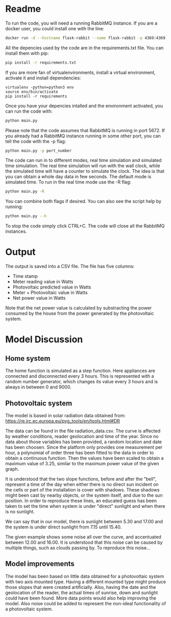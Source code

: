 # Readme
To run the code, you will need a running RabbitMQ instance.
If you are a docker user, you could install one with the line:
```sh
docker run -d --hostname flask-rabbit --name flask-rabbit -p 4369:4369 -p 5671:5671 -p 5672:5672 rabbitmq:3
```

All the depencies used by the code are in the requirements.txt file.
You can install them with pip:
```bash
pip install -r requirements.txt
```

If you are more fan of virtualenvironments, install a virtual environment, activate it and install dependencies:
```
virtualenv -python=python3 env
source env/bin/activate
pip install -r requirements
```

Once you have your depencies intalled and the environment activated, you can run the code with:
```bash
python main.py
```

Please note that the code assumes that RabbitMQ is running in port 5672. If you already had a RabbitMQ instance running in some other port, you can tell the code with the -p flag:
```bash
python main.py -p port_number
```

The code can run in to different modes, real time simulation and simulated time simulation.
The real time simulation will run with the wall clock, while the simulated time will have a counter to simulate the clock.
The idea is that you can obtain a whole day data in few seconds. The default mode is simulated time. To run in the real time mode use the -R flag:
```bash
python main.py -R
```

You can combine both flags if desired. You can also see the script help by running:
```bash
python main.py --h
```

To stop the code simply click CTRL+C. The code will close all the RabbitMQ instances.


# Output
The output is saved into a CSV file. The file has five columns:

* Time stamp
* Meter reading value in Watts
* Photovoltaic predicted value in Watts
* Meter + Photovoltaic value in Watts
* Net power value in Watts

Note that the net power value is calculated by substracting the power consumed by the house from the power generated by the photovoltaic system.


# Model Discussion

## Home system
The home function is simulated as a step function. Here appliances are connected and disconnected every 3 hours.
This is represented with a random number generator, which changes its value every 3 hours and is always in between 0 and 9000.

## Photovoltaic system
The model is based in solar radiation data obtained from:
https://re.jrc.ec.europa.eu/pvg_tools/en/tools.html#DR

The data can be found in the file radiation_data.csv.
The curve is affected by weather conditions, reader geolocation and time of the year.
Since no data about those variables has been provided, a random location and date has been choosen.
Since the platform only provides one measurement per hour, a polynomial of order three has been fitted to the data in order to obtain a continuous function.
Then the values have been scaled to obtain a maximum value of 3.25, similar to the maximum power value of the given graph.

It is understood that the two slope functions, before and after the "bell", represent a time of the day when either there is no direct sun incident on the cells or part of the installation is cover with shadows.
These shadows might been cast by nearby objects, or the system itself, and due to the sun position.
In order to reproduce these lines, an educated guess has been taken to set the time when system is under "direct" sunlight and when there is no sunlight.

We can say that in our model, there is sunlight between 5.30 and 17.00 and the system is under direct sunlight from 7.15 until 15.40.

The given example shows some noise all over the curve, and accentuated between 12.00 and 16.00. It is understood that this noise can be caused by multiple things, such as clouds passing by.
To reproduce this noise...

## Model improvements
The model has been based on little data obtained for a photovoltaic system with two axis mounted type. 
Having a different mounted type might produce those slopes that were created artificially.
Also, having the date and the geolocation of the reader, the actual times of sunrise, down and sunlight could have been found.
More data points would also help improving the model.
Also noise could be added to represent the non-ideal functionality of a photovoltaic system.